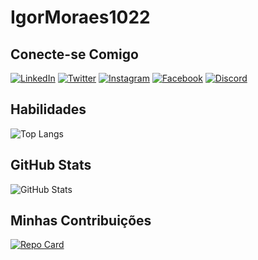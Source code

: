 # IgorMoraes1022

## Conecte-se Comigo

[![LinkedIn](https://img.shields.io/badge/LinkedIn-000?style=for-the-badge&logo=linkedin&logoColor=0E76A8)](https://www.linkedin.com/in/igor-moraes-machado-289a7b1b4)   [![Twitter](https://img.shields.io/badge/Twitter-000?style=for-the-badge&logo=twitter)](https://twitter.com/Telha_Corrida)   [![Instagram](https://img.shields.io/badge/Instagram-000?style=for-the-badge&logo=instagram)](https://www.instagram.com/SEUUSERNAME/)   [![Facebook](https://img.shields.io/badge/Facebook-000?style=for-the-badge&logo=facebook)](https://www.facebook.com/igor.moraesmachado/)   [![Discord](https://img.shields.io/badge/Discord-000?style=for-the-badge&logo=discord)](https://discord.gg/FPqRrdAd)

## Habilidades

![Top Langs](https://github-readme-stats-git-masterrstaa-rickstaa.vercel.app/api/top-langs/?username=IgorMoraes1022&bg_color=000&border_color=30A3DC&title_color=E94D5F&text_color=FFF)


## GitHub Stats

![GitHub Stats](https://github-readme-stats.vercel.app/api?username=IgorMoraes1022&theme=transparent&bg_color=000&border_color=30A3DC&show_icons=true&icon_color=30A3DC&title_color=E94D5F&text_color=FFF)

## Minhas Contribuições 

[![Repo Card](https://github-readme-stats.vercel.app/api/pin/?username=IgorMoraes1022&repo=dio-lab-open-source&bg_color=000&border_color=30A3DC&show_icons=true&icon_color=30A3DC&title_color=E94D5F&text_color=FFF)](https://github.com/IgorMoraes1022/dio-lab-open-source.git)
